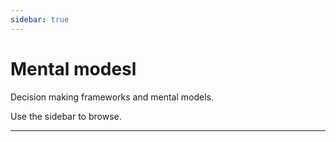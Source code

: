 ```yaml
---
sidebar: true
---
```


# Mental modesl

Decision making frameworks and mental models.

Use the sidebar to browse.

----

<section-contents />
